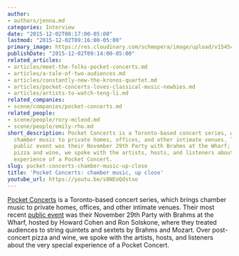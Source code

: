 ```yaml
---
author:
- authors/jenna.md
categories: Interview
date: "2015-12-02T08:17:00-05:00"
lastmod: "2015-12-02T09:16:00-05:00"
primary_image: https://res.cloudinary.com/schmopera/image/upload/v1545409169/media/webhook-uploads/1449065514727/2015-12-02---PocketConcerts2.jpg.jpg
publishDate: "2015-12-02T09:14:00-05:00"
related_articles:
- articles/meet-the-folks-pocket-concerts.md
- articles/a-tale-of-two-audiences.md
- articles/constantly-new-the-kronos-quartet.md
- articles/pocket-concerts-loves-classical-music-newbies.md
- articles/artists-to-watch-teng-li.md
related_companies:
- scene/companies/pocket-concerts.md
related_people:
- scene/people/rory-mcleod.md
- scene/people/emily-rho.md
short_description: Pocket Concerts is a Toronto-based concert series, which brings
  chamber music to private homes, offices, and other intimate venues. Their most recent
  public event was their November 29th Party with Brahms at the Wharf; over post-concert
  pizza and wine, we spoke with the artists, hosts, and listeners about the very special
  experience of a Pocket Concert.
slug: pocket-concerts-chamber-music-up-close
title: 'Pocket Concerts: chamber music, up close'
youtube_url: https://youtu.be/s8NEoQdstxo
---
```


[Pocket Concerts](/scene/companies/pocket-concerts/) is a Toronto-based concert series, which brings chamber music to private homes, offices, and other intimate venues. Their most recent [public event](http://www.pocketconcerts.ca/#!public-pocket-concerts/c192n) was their November 29th Party with Brahms at the Wharf, hosted by Howard Cohen and Ron Solskone, where they treated audiences to string quintets and sextets by Brahms and Mozart. Over post-concert pizza and wine, we spoke with the artists, hosts, and listeners about the very special experience of a Pocket Concert.
